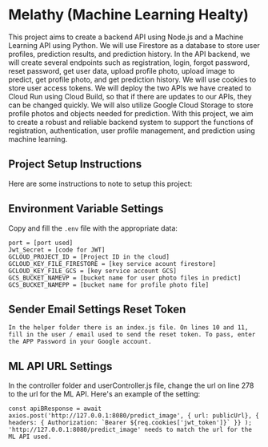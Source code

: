 # Melathy (Machine Learning Healty)
This project aims to create a backend API using Node.js and a Machine Learning API using Python. We will use Firestore as a database to store user profiles, prediction results, and prediction history. In the API backend, we will create several endpoints such as registration, login, forgot password, reset password, get user data, upload profile photo, upload image to predict, get profile photo, and get prediction history. We will use cookies to store user access tokens. We will deploy the two APIs we have created to Cloud Run using Cloud Build, so that if there are updates to our APIs, they can be changed quickly. We will also utilize Google Cloud Storage to store profile photos and objects needed for prediction. With this project, we aim to create a robust and reliable backend system to support the functions of registration, authentication, user profile management, and prediction using machine learning.

## Project Setup Instructions

Here are some instructions to note to setup this project:

## Environment Variable Settings

Copy and fill the `.env` file with the appropriate data:

```plaintext
port = [port used]
Jwt_Secret = [code for JWT]
GCLOUD_PROJECT_ID = [Project ID in the cloud]
GCLOUD_KEY_FILE_FIRESTORE = [key service acount firestore]
GCLOUD_KEY_FILE_GCS = [key service account GCS]
GCS_BUCKET_NAMEVP = [bucket name for user photo files in predict]
GCS_BUCKET_NAMEPP = [bucket name for profile photo file]
```

## Sender Email Settings Reset Token
```plaintext
In the helper folder there is an index.js file. On lines 10 and 11, fill in the user / email used to send the reset token. To pass, enter the APP Password in your Google account.
```

## ML API URL Settings

In the controller folder and userController.js file, change the url on line 278 to the url for the ML API. Here's an example of the setting:
```plaintext
const apiBResponse = await axios.post('http://127.0.0.1:8080/predict_image', { url: publicUrl}, { headers: { Authorization: `Bearer ${req.cookies['jwt_token']}` }} );
'http://127.0.0.1:8080/predict_image' needs to match the url for the ML API used.
```


